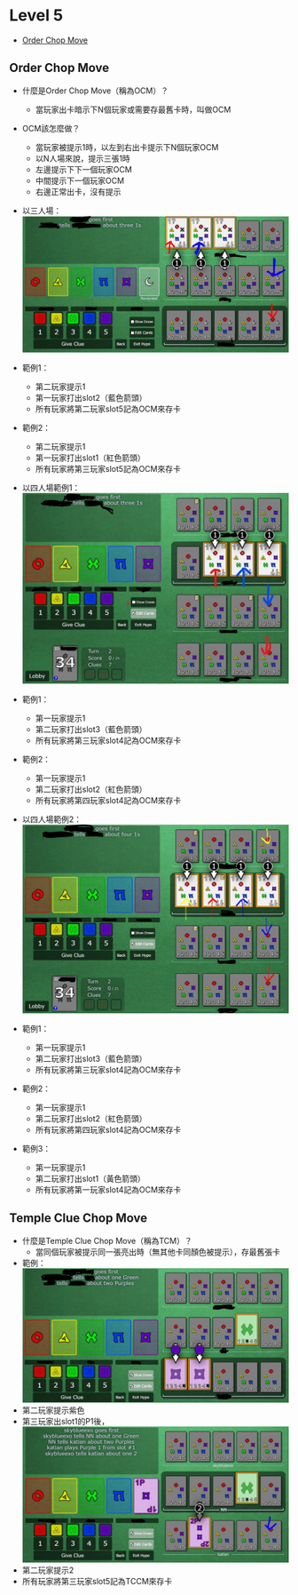 # Level 5
* [Order Chop Move](https://github.com/skyblueexo/gsguide/blob/main/Hanabi/LEVEL/LEVEL3.md#order-chop-move)

## Order Chop Move
* 什麼是Order Chop Move（稱為OCM）？
  * 當玩家出卡暗示下N個玩家或需要存最舊卡時，叫做OCM
* OCM該怎麼做？
  * 當玩家被提示1時，以左到右出卡提示下N個玩家OCM
  * 以N人場來說，提示三張1時
  * 左邊提示下下一個玩家OCM
  * 中間提示下一個玩家OCM
  * 右邊正常出卡，沒有提示
  
* 以三人場：
![image](https://github.com/skyblueexo/gsguide/blob/main/Hanbiphoto/ocm.JPG?raw=true)
* 範例1：
  * 第二玩家提示1
  * 第一玩家打出slot2（藍色箭頭）
  * 所有玩家將第二玩家slot5記為OCM來存卡
* 範例2：
  * 第二玩家提示1
  * 第一玩家打出slot1（紅色箭頭）
  * 所有玩家將第三玩家slot5記為OCM來存卡
 
 * 以四人場範例1：
 ![image](https://github.com/skyblueexo/gsguide/blob/main/Hanbiphoto/ocm%204P.JPG?raw=true)
* 範例1：
  * 第一玩家提示1
  * 第二玩家打出slot3（藍色箭頭）
  * 所有玩家將第三玩家slot4記為OCM來存卡
* 範例2：
  * 第一玩家提示1
  * 第二玩家打出slot2（紅色箭頭）
  * 所有玩家將第四玩家slot4記為OCM來存卡

* 以四人場範例2：
![image](https://github.com/skyblueexo/gsguide/blob/main/Hanbiphoto/ocm%204P%20ex2.JPG?raw=true)
* 範例1：
  * 第一玩家提示1
  * 第二玩家打出slot3（藍色箭頭）
  * 所有玩家將第三玩家slot4記為OCM來存卡
* 範例2：
  * 第一玩家提示1
  * 第二玩家打出slot2（紅色箭頭）
  * 所有玩家將第四玩家slot4記為OCM來存卡
* 範例3：
  * 第一玩家提示1
  * 第二玩家打出slot1（黃色箭頭）
  * 所有玩家將第一玩家slot4記為OCM來存卡

## Temple Clue Chop Move
* 什麼是Temple Clue Chop Move（稱為TCM）？
  * 當同個玩家被提示同一張亮出時（無其他卡同顏色被提示），存最舊張卡
* 範例：
![image](https://github.com/skyblueexo/gsguide/blob/main/Hanbiphoto/TCM.JPG?raw=true)
* 第二玩家提示紫色
* 第三玩家出slot1的P1後，
![image](https://github.com/skyblueexo/gsguide/blob/main/Hanbiphoto/TCM2.JPG?raw=true)
* 第二玩家提示2
* 所有玩家將第三玩家slot5記為TCCM來存卡
